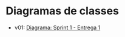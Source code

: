 # Diagramas de classes

- v01: [Diagrama: Sprint 1 - Entrega 1](/docs/diagramas/Diagrama%2001.jpeg)
